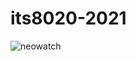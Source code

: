 # its8020-2021

![neowatch](https://user-images.githubusercontent.com/19900308/139091622-3e3fa37b-0bc0-41f4-a7c5-75df4f981fac.gif)
